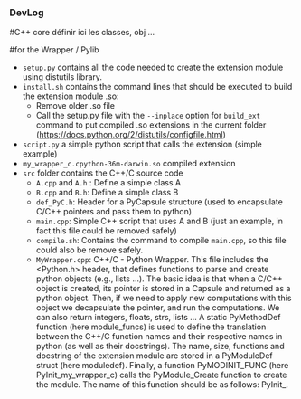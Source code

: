 ### DevLog

#C++ core
définir ici les classes, obj ...


#for the Wrapper / Pylib

+ `setup.py` contains all the code needed to create the extension module using distutils library.
+ `install.sh` contains the command lines that should be executed to build the extension module .so:
  + Remove older .so file
  + Call the setup.py file with the `--inplace` option for `build_ext` command to put compiled .so extensions in the current folder (https://docs.python.org/2/distutils/configfile.html)
+ `script.py` a simple python script that calls the extension (simple example)
+ `my_wrapper_c.cpython-36m-darwin.so` compiled extension
+ `src` folder contains the C++/C source code
  + `A.cpp` and `A.h` : Define a simple class A
  + `B.cpp` and `B.h`: Define a simple class B
  + `def_PyC.h`: Header for a PyCapsule structure (used to encapsulate C/C++ pointers and pass them to python)
  + `main.cpp`: Simple C++ script that uses A and B (just an example, in fact this file could be removed safely)
  + `compile.sh`: Contains the command to compile `main.cpp`, so this file could also be remove safely.
  + `MyWrapper.cpp`: C++/C - Python Wrapper. This file includes the <Python.h> header, that defines functions to parse and create python objects (e.g., lists ...). The basic idea is that when a C/C++ object is created, its pointer is stored in a Capsule and returned as a python object.
  Then, if we need to apply new computations with this object we decapsulate the pointer, and run the computations. We can also return integers, floats, strs, lists ... A static PyMethodDef function (here module_funcs) is used to define the translation between the C++/C function names and their respective names in python (as well as their docstrings). The name, size, functions and docstring of the extension module are stored in a PyModuleDef struct (here moduledef). Finally, a function PyMODINIT_FUNC (here PyInit_my_wrapper_c) calls the PyModule_Create function to create the module. The name of this function should be as follows: PyInit_<name of the module as defined in setup.py>.
